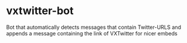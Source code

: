 # vxtwitter-bot
Bot that automatically detects messages that contain Twitter-URLS and appends a message containing the link of VXTwitter for nicer embeds
